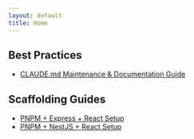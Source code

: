 ```yaml
---
layout: default
title: Home
---
```


## Best Practices

- [CLAUDE.md Maintenance & Documentation Guide](best-practices/claude-md-maintenance)

## Scaffolding Guides

- [PNPM + Express + React Setup](scaffolding/pnpm-express-react)
- [PNPM + NestJS + React Setup](scaffolding/pnpm-nest-react)
